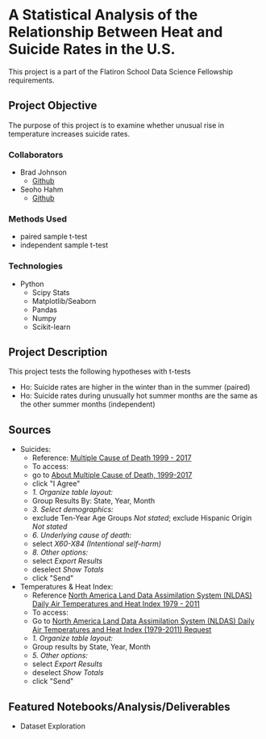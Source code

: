 # A Statistical Analysis of the Relationship Between Heat and Suicide Rates in the U.S.
This project is a part of the Flatiron School Data Science Fellowship requirements.

## Project Objective
The purpose of this project is to examine whether unusual rise in temperature increases suicide rates.

### Collaborators
* Brad Johnson
  * [Github](https://github.com/climatebrad)
* Seoho Hahm
  * [Github](https://github.com/seoho926)

### Methods Used
* paired sample t-test
* independent sample t-test

### Technologies
* Python
  * Scipy Stats
  * Matplotlib/Seaborn
  * Pandas
  * Numpy
  * Scikit-learn

## Project Description
This project tests the following hypotheses with t-tests
  * Ho: Suicide rates are higher in the winter than in the summer (paired)
  * Ho: Suicide rates during unusually hot summer months are the same as the other summer months (independent)

## Sources
* Suicides:
  * Reference: [Multiple Cause of Death 1999 - 2017](https://wonder.cdc.gov/wonder/help/mcd.html)
  * To access:
   * go to [About Multiple Cause of Death, 1999-2017](https://wonder.cdc.gov/mcd-icd10.html)
   * click "I Agree"
   * _1. Organize table layout:_
    * Group Results By: State, Year, Month
   * _3. Select demographics:_
    * exclude Ten-Year Age Groups _Not stated_; exclude Hispanic Origin _Not stated_
   * _6. Underlying cause of death:_ 
    * select _X60-X84 (Intentional self-harm)_
   * _8. Other options:_
    * select _Export Results_
    * deselect _Show Totals_
   * click "Send"
* Temperatures & Heat Index:
  * Reference [North America Land Data Assimilation System (NLDAS) Daily Air Temperatures and Heat Index 1979 - 2011](https://wonder.cdc.gov/wonder/help/nldas.html)
  * To access:
   * Go to [North America Land Data Assimilation System (NLDAS) Daily Air Temperatures and Heat Index (1979-2011) Request](https://wonder.cdc.gov/nasa-nldas.html)
  * _1. Organize table layout:_
   * Group results by State, Year, Month
  * _5. Other options:_
   * select _Export Results_
   * deselect _Show Totals_
  * click "Send"
  
## Featured Notebooks/Analysis/Deliverables
* Dataset Exploration

